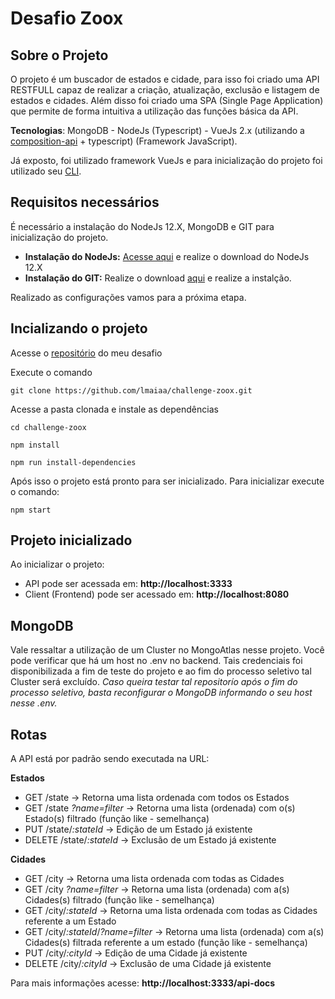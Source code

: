 # Desafio Zoox

## Sobre o Projeto

O projeto é um buscador de estados e cidade, para isso foi criado uma API RESTFULL capaz de realizar a criação, atualização, exclusão e listagem de estados e cidades. Além disso foi criado uma SPA (Single Page Application) que permite de forma intuitiva a utilização das funções básica da API.

**Tecnologias**: MongoDB - NodeJs (Typescript) - VueJs 2.x (utilizando a [composition-api](https://composition-api.vuejs.org/) + typescript) (Framework JavaScript).

Já exposto, foi utilizado framework VueJs e para inicialização do projeto foi utilizado seu [CLI](https://cli.vuejs.org/).

## Requisitos necessários

É necessário a instalação do NodeJs 12.X, MongoDB e GIT para inicialização do projeto.

- **Instalação do NodeJs:** [Acesse aqui](https://nodejs.org/en/download/) e realize o download do NodeJs 12.X
- **Instalação do GIT:** Realize o download [aqui](https://git-scm.com/downloads) e realize a instalção.

Realizado as configurações vamos para a próxima etapa.

## Incializando o projeto

Acesse o [repositório](https://github.com/lmaiaa/challenge-zoox) do meu desafio

Execute o comando

```
git clone https://github.com/lmaiaa/challenge-zoox.git
```

Acesse a pasta clonada e instale as dependências

```
cd challenge-zoox

npm install

npm run install-dependencies
```

Após isso o projeto está pronto para ser inicializado.
Para inicializar execute o comando:

```
npm start
```

## Projeto inicializado

Ao inicializar o projeto:

- API pode ser acessada em: **http://localhost:3333**
- Client (Frontend) pode ser acessado em: **http://localhost:8080**


## MongoDB

Vale ressaltar a utilização de um Cluster no MongoAtlas nesse projeto. Você pode verificar que há um host no .env no backend. Tais credenciais foi disponibilizada a fim de teste do projeto e ao fim do processo seletivo tal Cluster será excluído.
*Caso queira testar tal repositorío após o fim do processo seletivo, basta reconfigurar o MongoDB informando o seu host nesse .env.* 

## Rotas

A API está por padrão sendo executada na URL:

**Estados**

- GET /state -> Retorna uma lista ordenada com todos os Estados
- GET /state _?name=filter_ -> Retorna uma lista (ordenada) com o(s) Estado(s) filtrado (função like - semelhança)
- PUT /state/_:stateId_ -> Edição de um Estado já existente
- DELETE /state/_:stateId_ -> Exclusão de um Estado já existente

**Cidades**

- GET /city -> Retorna uma lista ordenada com todas as Cidades
- GET /city _?name=filter_ -> Retorna uma lista (ordenada) com a(s) Cidades(s) filtrado (função like - semelhança)
- GET /city/_:stateId_ -> Retorna uma lista ordenada com todas as Cidades referente a um Estado
- GET /city/_:stateId_/_?name=filter_ -> Retorna uma lista (ordenada) com a(s) Cidades(s) filtrada referente a um estado (função like - semelhança)
- PUT /city/_:cityId_ -> Edição de uma Cidade já existente
- DELETE /city/_:cityId_ -> Exclusão de uma Cidade já existente

Para mais informações acesse: **http://localhost:3333/api-docs**
